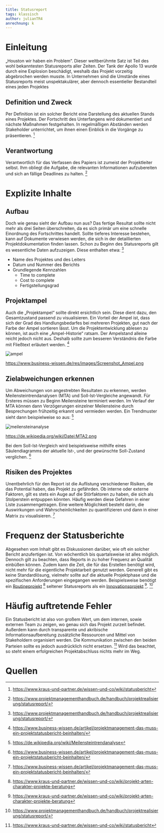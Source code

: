 ```yaml
---
title: Statusreport
tags: klassisch
author: julianTR4
anrechnung: k
---
```

# Einleitung
„Houston wir haben ein Problem“. Dieser weltberühmte Satz ist Teil des wohl bekanntesten Statusreports aller Zeiten. Der Tank der Apollo 13 wurde durch eine Explosion beschädigt, weshalb das Projekt vorzeitig abgebrochen werden musste. In Unternehmen sind die Umstände eines Statusreports meist unspektakulärer, aber dennoch essentieller Bestandteil eines jeden Projektes

## Definition und Zweck
Per Definition ist ein solcher Bericht eine Darstellung des aktuellen Stands eines Projektes. Der Fortschritt des Unterfangens wird dokumentiert und nächste Maßnahmen festgehalten. In regelmäßigen Abständen werden Stakeholder unterrichtet, um ihnen einen Einblick in die Vorgänge zu präsentieren. [^1]

## Verantwortung
Verantwortlich für das Verfassen des Papiers ist zumeist der Projektleiter selbst. Ihm obliegt die Aufgabe, die relevanten Informationen aufzubereiten und sich an fällige Deadlines zu halten. [^2]

# Explizite Inhalte
## Aufbau
Doch wie genau sieht der Aufbau nun aus? Das fertige Resultat sollte nicht mehr als drei Seiten überschreiten, da es sich primär um eine schnelle Einordnung des Fortschrittes handelt. Sollte tieferes Interesse bestehen, kann auf Dokumente verwiesen werden, die sich in der detaillierten Projektdokumentation finden lassen. 
Schon zu Beginn des Statusreports gilt es wesentliche Daten aufzuzeigen. Diese enthalten etwa: [^2]
* Name des Projektes und des Leiters
* Datum und Nummer des Berichts
* Grundlegende Kennzahlen
  - Time to complete
  - Cost to complete
  - Fertigstellungsgrad
 
 ## Projektampel
 Auch die „Projektampel“ sollte direkt ersichtlich sein. Diese dient dazu, den Gesamtzustand passend zu visualisieren. Ein Vorteil der Ampel ist, dass sich der Grad des Handlungsbedarfes bei mehreren Projekten, gut nach der Farbe der Ampel sortieren lässt. Um die Projektentwicklung ablesen zu können, ist auch eine „Ampel-Historie“ ratsam. Der Ampelstand alleine reicht jedoch nicht aus. Deshalb sollte zum besseren Verständnis die Farbe mit Fließtext erläutert werden. [^3]

![ampel](https://user-images.githubusercontent.com/92935784/142887051-4fdb07e0-5f4e-456a-a2b8-4245d1844686.png)

https://www.business-wissen.de/res/images/Screenshot_Ampel.png

## Zielabweichungen erkennen
Um Abweichungen von angestrebten Resultaten zu erkennen, werden Meilensteintrendanalysen (MTA) und Soll-Ist-Vergleiche angewandt. Für Ersteres müssen zu Beginn Meilensteine terminiert werden. Im Verlauf der MTA können dann Verzögerungen einzelner Meilensteine durch Besprechungen frühzeitig erkannt und vermieden werden. Ein Trendmuster sieht dann beispielweise so aus: [^4]

![meilensteinanalyse](https://user-images.githubusercontent.com/92935784/142887336-e8306f44-1d24-4a89-95ee-d39e0c624db5.png)

https://de.wikipedia.org/wiki/Datei:MTA2.png

Bei dem Soll-Ist-Vergleich wird beispielsweise mithilfe eines Säulendiagramms der aktuelle Ist-, und der gewünschte Soll-Zustand verglichen. [^3]

## Risiken des Projektes
Unentbehrlich für den Report ist die Auflistung verschiedener Risiken, die das Potential haben, das Projekt zu gefährden. Ob interne oder externe Faktoren, gilt es stets ein Auge auf die Störfaktoren zu haben, die sich als Stolperstein entpuppen könnten. Häufig werden diese Gefahren in einer Liste zusammengetragen. Eine weitere Möglichkeit besteht darin, die Auswirkungen und Wahrscheinlichkeiten zu quantifizieren und dann in einer Matrix zu visualisieren. [^3]

# Frequenz der Statusberichte
Abgesehen vom Inhalt gibt es Diskussionen darüber, wie oft ein solcher Bericht anzufertigen ist. Von wöchentlich bis quartalsweise ist alles möglich. Dennoch gilt zu beachten, dass Reports in zu hoher Frequenz an Qualität einbüßen können. Zudem kann die Zeit, die für das Erstellen benötigt wird, nicht mehr für die eigentliche Projektarbeit genutzt werden. Generell gibt es keine Standardlösung, vielmehr sollte auf die aktuelle Projektphase und die spezifischen Anforderungen eingegangen werden. Beispielsweise benötigt ein [Routineprojekt](https://www.kraus-und-partner.de/wissen-und-co/wiki/projekt-arten-charakter-projekte-beratung) [^5] seltener Statusreports als ein [Innovationsprojekt](https://www.kraus-und-partner.de/wissen-und-co/wiki/projekt-arten-charakter-projekte-beratung) [^5]. [^2]

# Häufig auftretende Fehler 
Ein Statusbericht ist also von großem Wert, um dem internen, sowie externen Team zu zeigen, wo genau sich das Projekt zurzeit befindet. Außerdem kann durch transparente und akribische Informationsaufbereitung zusätzliche Ressourcen und Mittel von Stakeholdern organisiert werden. Die Kommunikation zwischen den beiden Parteien sollte es jedoch ausdrücklich nicht ersetzen. [^1] Wird das beachtet, so steht einem erfolgreichen Projektabschluss nichts mehr im Weg.

# Quellen

[^1]: https://www.kraus-und-partner.de/wissen-und-co/wiki/statusbericht
[^2]: https://www.projektmanagementhandbuch.de/handbuch/projektrealisierung/statusreport/
[^3]: https://www.business-wissen.de/artikel/projektmanagement-das-muss-ein-projektstatusbericht-beinhalten/
[^4]: https://de.wikipedia.org/wiki/Meilensteintrendanalyse
[^5]: https://www.kraus-und-partner.de/wissen-und-co/wiki/projekt-arten-charakter-projekte-beratung
